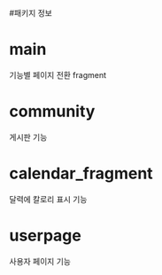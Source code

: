 #패키지 정보

# main
  기능별 페이지 전환 fragment

# community
  게시판 기능
  
# calendar_fragment
  달력에 칼로리 표시 기능
  
# userpage
  사용자 페이지 기능
